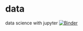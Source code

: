 # data
data science with jupyter
[![Binder](https://mybinder.org/badge_logo.svg)](https://mybinder.org/v2/gh/garcial359/data/main?urlpath=https%3A%2F%2Fgithub.com%2Fgarcial359%2Fdata%2Fblob%2Fmain%2Fanalyze%2520data.ipynb)
